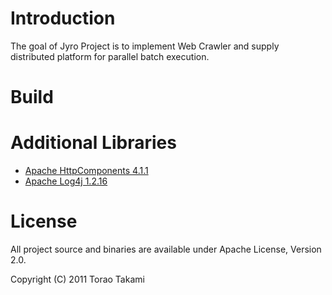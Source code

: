 # Introduction

The goal of Jyro Project is to implement Web Crawler and supply distributed platform for parallel batch execution.

# Build

# Additional Libraries

* [Apache HttpComponents 4.1.1](http://hc.apache.org/)
* [Apache Log4j 1.2.16](http://logging.apache.org/log4j/)

# License
All project source and binaries are available under Apache License, Version 2.0.

Copyright (C) 2011 Torao Takami
